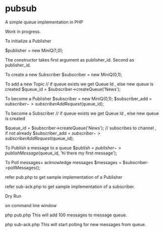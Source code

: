 # pubsub
A simple queue implementation in PHP

Work in progress.

To initialize a Publisher

$publisher = new MiniQ(1,0);

The constructor takes first argument as publisher_id. Second as publisher_id.

To create a new Subscriber
$subscriber = new MiniQ(0,1);

To add a new Topic 
// if queue exists we get Queue Id , else new queue is created
$queue_id = $subscriber->createQueue('News');

To become a Publisher
$subscriber = new MiniQ(0,1);
$subscriber_add = $subscriber->subscriberAddRequest($queue_id);

To become a Subscriber
// if queue exists we get Queue Id , else new queue is created

$queue_id = $subscriber->createQueue('News');
// subscribes to channel , if not already
$subscriber_add = $subscriber->subscriberAddRequest($queue_id);

To Publish a message to a queue
$publish = $publisher->publishMessage($queue_id, 'hi there my first message');

To Poll messages+ acknowledge messages
$messages = $subscriber->pollMessages();


refer pub.php to get sample implementation of a Publisher

refer sub-ack.php to get sample implementation of a subscriber.

Dry Run

on command line window 

php pub.php
This will add 100 messages to message queue.

php sub-ack.php
This will start polling for new messages from queue.
